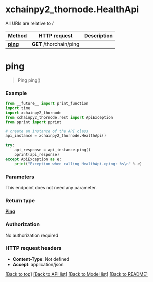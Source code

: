 # xchainpy2_thornode.HealthApi

All URIs are relative to */*

Method | HTTP request | Description
------------- | ------------- | -------------
[**ping**](HealthApi.md#ping) | **GET** /thorchain/ping | 

# **ping**
> Ping ping()



### Example
```python
from __future__ import print_function
import time
import xchainpy2_thornode
from xchainpy2_thornode.rest import ApiException
from pprint import pprint

# create an instance of the API class
api_instance = xchainpy2_thornode.HealthApi()

try:
    api_response = api_instance.ping()
    pprint(api_response)
except ApiException as e:
    print("Exception when calling HealthApi->ping: %s\n" % e)
```

### Parameters
This endpoint does not need any parameter.

### Return type

[**Ping**](Ping.md)

### Authorization

No authorization required

### HTTP request headers

 - **Content-Type**: Not defined
 - **Accept**: application/json

[[Back to top]](#) [[Back to API list]](../README.md#documentation-for-api-endpoints) [[Back to Model list]](../README.md#documentation-for-models) [[Back to README]](../README.md)

